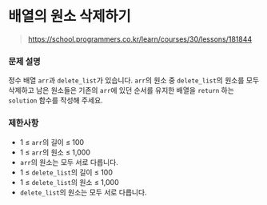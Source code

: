 # 배열의 원소 삭제하기

> https://school.programmers.co.kr/learn/courses/30/lessons/181844

### 문제 설명

정수 배열 `arr`과 `delete_list`가 있습니다. `arr`의 원소 중 `delete_list`의 원소를 모두 삭제하고 남은 원소들은 기존의 `arr`에 있던 순서를 유지한 배열을 `return` 하는 `solution` 함수를 작성해 주세요.

### 제한사항

- 1 ≤ `arr`의 길이 ≤ 100
- 1 ≤ `arr`의 원소 ≤ 1,000
- `arr`의 원소는 모두 서로 다릅니다.
- 1 ≤ `delete_list`의 길이 ≤ 100
- 1 ≤ `delete_list`의 원소 ≤ 1,000
- `delete_list`의 원소는 모두 서로 다릅니다.

